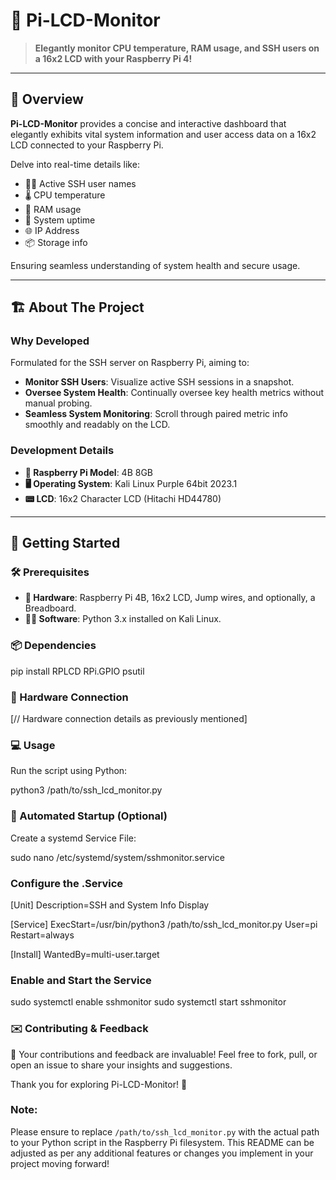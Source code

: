 # 🚀 Pi-LCD-Monitor 

> **Elegantly monitor CPU temperature, RAM usage, and SSH users on a 16x2 LCD with your Raspberry Pi 4!**

---

## 🎯 Overview 

**Pi-LCD-Monitor** provides a concise and interactive dashboard that elegantly exhibits vital system information and user access data on a 16x2 LCD connected to your Raspberry Pi. 

Delve into real-time details like:
- 🧑‍💻 Active SSH user names
- 🌡️ CPU temperature
- 💾 RAM usage
- 🔄 System uptime
- 🌐 IP Address
- 📦 Storage info

Ensuring seamless understanding of system health and secure usage.

---

## 🏗 About The Project 

### Why Developed

Formulated for the SSH server on Raspberry Pi, aiming to:
- **Monitor SSH Users**: Visualize active SSH sessions in a snapshot.
- **Oversee System Health**: Continually oversee key health metrics without manual probing.
- **Seamless System Monitoring**: Scroll through paired metric info smoothly and readably on the LCD.

### Development Details
- **🍰 Raspberry Pi Model**: 4B 8GB
- **🖥 Operating System**: Kali Linux Purple 64bit 2023.1
- **📟 LCD**: 16x2 Character LCD (Hitachi HD44780)

---

## 🚀 Getting Started 

### 🛠 Prerequisites 

- **🧱 Hardware**: Raspberry Pi 4B, 16x2 LCD, Jump wires, and optionally, a Breadboard.
- **👩‍💻 Software**: Python 3.x installed on Kali Linux.

### 📦 Dependencies 

pip install RPLCD RPi.GPIO psutil

### 🔌 Hardware Connection
[// Hardware connection details as previously mentioned]

### 💻 Usage
Run the script using Python:

python3 /path/to/ssh_lcd_monitor.py

### 🔄 Automated Startup (Optional)
Create a systemd Service File:

sudo nano /etc/systemd/system/sshmonitor.service

### Configure the .Service

[Unit]
Description=SSH and System Info Display

[Service]
ExecStart=/usr/bin/python3 /path/to/ssh_lcd_monitor.py
User=pi
Restart=always

[Install]
WantedBy=multi-user.target

### Enable and Start the Service

sudo systemctl enable sshmonitor
sudo systemctl start sshmonitor

### ✉️ Contributing & Feedback

🌟 Your contributions and feedback are invaluable! Feel free to fork, pull, or open an issue to share your insights and suggestions.

Thank you for exploring Pi-LCD-Monitor! 🎉

### Note:


Please ensure to replace `/path/to/ssh_lcd_monitor.py` with the actual path to your Python script in the Raspberry Pi filesystem. This README can be adjusted as per any additional features or changes you implement in your project moving forward!

